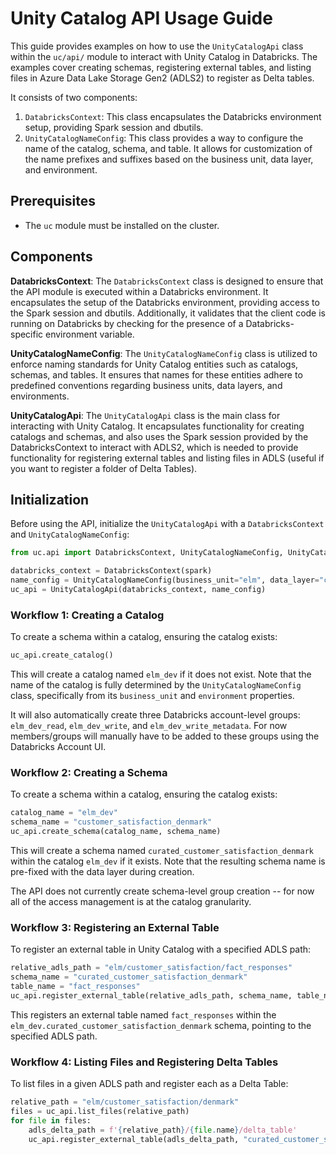 # Unity Catalog API Usage Guide

This guide provides examples on how to use the `UnityCatalogApi` class within the `uc/api/` module to interact with Unity Catalog in Databricks. The examples cover creating schemas, registering external tables, and listing files in Azure Data Lake Storage Gen2 (ADLS2) to register as Delta tables.

It consists of two components:

1. `DatabricksContext`: This class encapsulates the Databricks environment setup, providing Spark session and dbutils.
2. `UnityCatalogNameConfig`: This class provides a way to configure the name of the catalog, schema, and table. It allows for customization of the name prefixes and suffixes based on the business unit, data layer, and environment.

## Prerequisites

- The `uc` module must be installed on the cluster.

## Components
**DatabricksContext**:
The `DatabricksContext` class is designed to ensure that the API module is executed within a Databricks environment. It encapsulates the setup of the Databricks environment, providing access to the Spark session and dbutils. Additionally, it validates that the client code is running on Databricks by checking for the presence of a Databricks-specific environment variable.

**UnityCatalogNameConfig**:
The `UnityCatalogNameConfig` class is utilized to enforce naming standards for Unity Catalog entities such as catalogs, schemas, and tables. It ensures that names for these entities adhere to predefined conventions regarding business units, data layers, and environments.

**UnityCatalogApi**:
The `UnityCatalogApi` class is the main class for interacting with Unity Catalog. It encapsulates functionality for creating catalogs and schemas, and also uses the Spark session provided by the DatabricksContext to interact with ADLS2, which is needed to provide functionality for registering external tables and listing files in ADLS (useful if you want to register a folder of Delta Tables).

## Initialization

Before using the API, initialize the `UnityCatalogApi` with a `DatabricksContext` and `UnityCatalogNameConfig`:

```python
from uc.api import DatabricksContext, UnityCatalogNameConfig, UnityCatalogApi

databricks_context = DatabricksContext(spark)
name_config = UnityCatalogNameConfig(business_unit="elm", data_layer="curated", environment="dev")
uc_api = UnityCatalogApi(databricks_context, name_config)
```

### Workflow 1: Creating a Catalog

To create a schema within a catalog, ensuring the catalog exists:
```python
uc_api.create_catalog()
```

This will create a catalog named `elm_dev` if it does not exist. Note that the name of the catalog is fully determined by the `UnityCatalogNameConfig` class, specifically from its `business_unit` and `environment` properties. 

It will also automatically create three Databricks account-level groups: `elm_dev_read`, `elm_dev_write`, and `elm_dev_write_metadata`. For now members/groups will manually have to be added to these groups using the Databricks Account UI.

### Workflow 2: Creating a Schema

To create a schema within a catalog, ensuring the catalog exists:
```python
catalog_name = "elm_dev"
schema_name = "customer_satisfaction_denmark"
uc_api.create_schema(catalog_name, schema_name)
```

This will create a schema named `curated_customer_satisfaction_denmark` within the catalog `elm_dev` if it exists. Note that the resulting schema name is pre-fixed with the data layer during creation.

The API does not currently create schema-level group creation -- for now all of the access management is at the catalog granularity.

### Workflow 3: Registering an External Table

To register an external table in Unity Catalog with a specified ADLS path:
```python
relative_adls_path = "elm/customer_satisfaction/fact_responses"
schema_name = "curated_customer_satisfaction_denmark"
table_name = "fact_responses"
uc_api.register_external_table(relative_adls_path, schema_name, table_name)
```

This registers an external table named `fact_responses` within the `elm_dev.curated_customer_satisfaction_denmark` schema, pointing to the specified ADLS path.

### Workflow 4: Listing Files and Registering Delta Tables

To list files in a given ADLS path and register each as a Delta Table:
```python
relative_path = "elm/customer_satisfaction/denmark"
files = uc_api.list_files(relative_path)
for file in files:
    adls_delta_path = f'{relative_path}/{file.name}/delta_table'
    uc_api.register_external_table(adls_delta_path, "curated_customer_satisfaction_denmark", file.name)
```